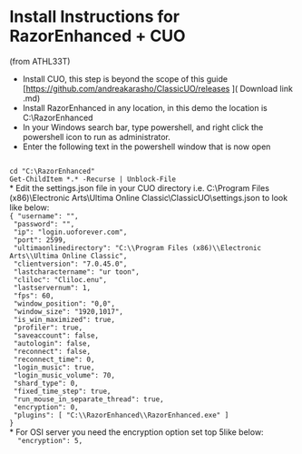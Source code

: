 #  Install Instructions for RazorEnhanced + CUO 
(from ATHL33T)
  * Install CUO, this step is beyond the scope of this guide [https://github.com/andreakarasho/ClassicUO/releases ]( Download link .md)
  * Install RazorEnhanced in any location, in this demo the location is C:\RazorEnhanced
  * In your Windows search bar, type powershell, and right click the powershell icon to run as administrator.
  * Enter the following text in the powershell window that is now open
 <code>
cd "C:\RazorEnhanced"
Get-ChildItem *.* -Recurse | Unblock-File
</code>
  * Edit the settings.json file in your CUO directory i.e. C:\Program Files (x86)\Electronic Arts\Ultima Online Classic\ClassicUO\settings.json to look like below:
<code>
{ "username": "",
 "password": "",
 "ip": "login.uoforever.com",
 "port": 2599,
 "ultimaonlinedirectory": "C:\\Program Files (x86)\\Electronic Arts\\Ultima Online Classic",
 "clientversion": "7.0.45.0",
 "lastcharactername": "ur toon",
 "cliloc": "Cliloc.enu",
 "lastservernum": 1,
 "fps": 60,
 "window_position": "0,0",
 "window_size": "1920,1017",
 "is_win_maximized": true,
 "profiler": true,
 "saveaccount": false,
 "autologin": false,
 "reconnect": false,
 "reconnect_time": 0,
 "login_music": true,
 "login_music_volume": 70,
 "shard_type": 0,
 "fixed_time_step": true,
 "run_mouse_in_separate_thread": true,
 "encryption": 0,
 "plugins": [ "C:\\RazorEnhanced\\RazorEnhanced.exe" ] 
}
</code>
  * For OSI server you need the encryption option set top 5like below:
<code>
  "encryption": 5,
</code>
